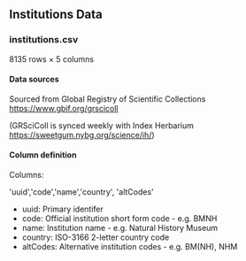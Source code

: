 ## Institutions Data
### institutions.csv
8135 rows × 5 columns

#### Data sources

Sourced from Global Registry of Scientific Collections https://www.gbif.org/grscicoll

(GRSciColl is synced weekly with Index Herbarium https://sweetgum.nybg.org/science/ih/)

#### Column definition

Columns:

'uuid','code','name','country', 'altCodes'

* uuid: Primary identifer
* code: Official institution short form code - e.g. BMNH
* name: Institution name - e.g. Natural History Museum
* country: ISO-3166 2-letter country code
* altCodes: Alternative institution codes - e.g. BM(NH), NHM

